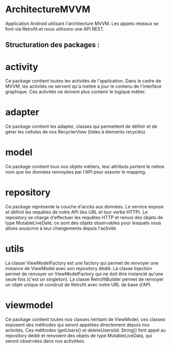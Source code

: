 # ArchitectureMVVM

Application Android utilisant l'architecture MVVM. Les appels réseaux se font via Retrofit et nous utilisons une API REST.

## Structuration des packages :

# activity

Ce package contient toutes les activités de l'application. Dans le cadre de MVVM, les activités ne servent qu'a mettre à jour le contenu de l'interface graphique.
Ces activités ne doivent plus contenir le logique métier.

# adapter

Ce package contient les adapter, classes qui permettent de définir et de gérer les cellules de nos RecyclerView (listes à élements recyclés).

# model

Ce package contient tous nos objets métiers, leur attributs portent le même nom que les données renvoyées par l'API pour assurer le mapping.

# repository

Ce package représente la couche d'accès aux données.
Le service expose et définit les requêtes de notre API (les URL et leur verbe HTTP).
Le repository se charge d'effectuer les requêtes HTTP et renvoi des objets de type MutableLiveDate, ce sont des objets observables pour 
lesquels nous allons souscrire à leur changements depuis l'activité.

# utils

La classe ViewModelFactory est une factory qui permet de renvoyer une instance de ViewModel avec son repository dédié.
La classe Injection permet de renvoyer un ViewModelFactory qui ne doit être instancié qu'une seule fois (c'est un singleton).
La classe RetrofitBuilder permet de renvoyer un objet unique et construit de Retrofit avec notre URL de base d'API.

# viewmodel

Ce package contient toutes nos classes héritant de ViewModel, ces classes exposent des méthodes qui seront appélées directement depuis nos activités.
Ces méthodes (getUsers() et deleteUsers(id: String)) font appel au repository dédié et renvoient des objets de type MutableLiveData, qui seront observées
dans nos activitées.

